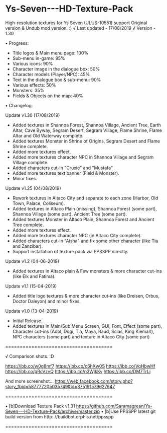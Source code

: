 # Ys-Seven---HD-Texture-Pack
High-resolution textures for Ys Seven (ULUS-10551) support Original version &amp; Undub mod version. :)
√ Last updated - 17/08/2019
√ Version - 1.30

• Progress:

- Title logos & Main menu page: 100%
- Sub-menu in-game: 95%
- Various icons: 90%
- Character image in the dialogue box: 50%
- Character models (Player/NPC): 45%
- Text in the dialogue box & sub-menu: 90%
- Various effects: 50%
- Monsters: 35%
- Fields & Objects on the map: 40%

• Changelog:

Update v1.30 (17/08/2019)
- Added textures in Shannoa Forest, Shannoa Village, Ancient Tree, Earth Altar, Cave Byway, Segram Desert, Segram Village, Flame Shrine, Flame Altar and Old Waterway complete.
- Added textures Monster in Shrine of Origins, Segram Desert and Flame Shrine complete.
- Added more textures effect.
- Added more textures character NPC in Shannoa Village and Segram Village complete.
- Added characters cut-in "Cruxie" and "Mustafa"
- Added more textures text banner (Field & Monster).
- Minor fixes.

Update v1.25 (04/08/2019)
- Rework textures in Altaco City and separate to each zone (Harbor, Old Town, Palace, Coliseum).
- Added textures in Altaco Plain (missing), Shannoa Forest (some part), Shannoa Village (some part), Ancient Tree (some part).
- Added textures Monster in Altaco Plain, Shannoa Forest and Ancient Tree complete.
- Added more textures effect.
- Added more textures character NPC (in Altaco City complete).
- Added characters cut-in "Aisha" and fix some other character (like Tia and Zanzibar).
- Support installation of texture pack via PPSSPP directly.

Update v1.2 (04-06-2019)
- Added textures in Altaco plain & Few monsters & more character cut-ins (like Elk and Fatima).

Update v1.1 (15-04-2019)
- Added title logo textures &  more character cut-ins (like Dreisen, Orbus, Doctor Daleyon) and minor fixes.

Update v1.0 (13-04-2019)
- Initial Release.
- Added textures in Main/Sub Menu Screen, GUI, Font, Effect (some part), Character cut-ins (Adol, Dogi, Tia, Maya, Raud, Scias, King Kiemarl), NPC characters (some part) and texture in Altaco City (some part)

=====================================

√ Comparison shots. :D

https://ibb.co/w0g8mf7
https://ibb.co/c6hXw0S
https://ibb.co/VqHbwHf
https://ibb.co/gRcVzvQ
https://ibb.co/n3WjkKv
https://ibb.co/DM7TrLj

And more screenshot... https://web.facebook.com/story.php?story_fbid=587777205035749&id=375191579627647

=====================================

• [b]Download Texture Pack v1.31 https://github.com/Saramagrean/Ys-Seven---HD-Texture-Pack/archive/master.zip
• [b]Use PPSSPP latest git build version from http: //buildbot.orphis.net/ppsspp

=====================================
